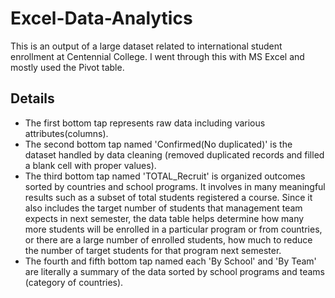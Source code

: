 # Excel-Data-Analytics
This is an output of a large dataset related to international student enrollment at Centennial College. I went through this with MS Excel and mostly used the Pivot table.

## Details
* The first bottom tap represents raw data including various attributes(columns).
* The second bottom tap named 'Confirmed(No duplicated)' is the dataset handled by data cleaning (removed duplicated records and filled a blank cell with proper values).
* The third bottom tap named 'TOTAL_Recruit' is organized outcomes sorted by countries and school programs. It involves in many meaningful results such as a subset of total students registered a course. Since it also includes the target number of students that management team expects in next semester, the data table helps determine how many more students will be enrolled in a particular program or from countries, or there are a large number of enrolled students, how much to reduce the number of target students for that program next semester.
* The fourth and fifth bottom tap named each 'By School' and 'By Team' are literally a summary of the data sorted by school programs and teams (category of countries).
